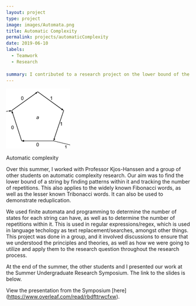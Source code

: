 ```yaml
---
layout: project
type: project
image: images/Automata.png
title: Automatic Complexity
permalink: projects/automaticComplexity
date: 2019-06-10
labels:
  - Teamwork
  - Research
  
summary: I contributed to a research project on the lower bound of the automatic complexity of a string.
---
```


<img class="ui medium right floated rounded image" src="/images/Automata.png">

Automatic complexity 

Over this summer, I worked with Professor Kjos-Hanssen and a group of other students on automatic complexity research. Our aim was to find the lower bound of a string by finding patterns within it and tracking the number of repetitions. This also applies to the widely known Fibonacci words, as well as the lesser known Tribonacci words. It can also be used to demonstrate reduplication. 

We used finite automata and programming to determine the number of states for each string can have, as well as to determine the number of repetitions within it. This is used in regular expressions/regex, which is used in language techology as text replacement/searches, amongst other things. This project was done in a group, and it involved discussions to ensure that we understood the principles and theories, as well as how we were going to utilize and apply them to the research question throughout the research process.

At the end of the summer, the other students and I presented our work at the Summer Undergraduate Research Symposium. The link to the slides is below. 

View the presentation from the Symposium [here] (https://www.overleaf.com/read/rbdfttrwcfxw).
 
